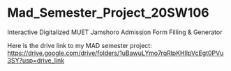 # Mad_Semester_Project_20SW106
Interactive Digitalized MUET Jamshoro Admission Form Filling &amp; Generator

Here is the drive link to my MAD semester project:
https://drive.google.com/drive/folders/1uBawuLYmo7rqRlpKHlIpVcEgt0PVu3SY?usp=drive_link
